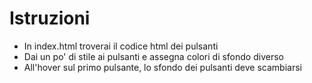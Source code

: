 # Istruzioni

- In index.html troverai il codice html dei pulsanti
- Dai un po' di stile ai pulsanti e assegna colori di sfondo diverso
- All'hover sul primo pulsante, lo sfondo dei pulsanti deve scambiarsi